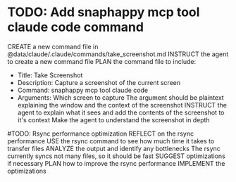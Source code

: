 # TODO: Add snaphappy mcp tool claude code command
CREATE a new command file in @data/claude/.claude/commands/take_screenshot.md
INSTRUCT the agent to create a new command file
PLAN the command file to include:
- Title: Take Screenshot
- Description: Capture a screenshot of the current screen
- Command: snaphappy mcp tool claude code
- Arguments: Which screen to capture
The argument should be plaintext explaining the window and the context of the screenshot
INSTRUCT the agent to explain what it sees and add the contents of the screenshot to it's context
Make the agent to understand the screenshot in depth

#TODO: Rsync performance optimization
REFLECT on the rsync performance
USE the rsync command to see how much time it takes to transfer files
ANALYZE the output and identify any bottlenecks
The rsync currently syncs not many files, so it should be fast
SUGGEST optimizations if necessary
PLAN how to improve the rsync performance
IMPLEMENT the optimizations
